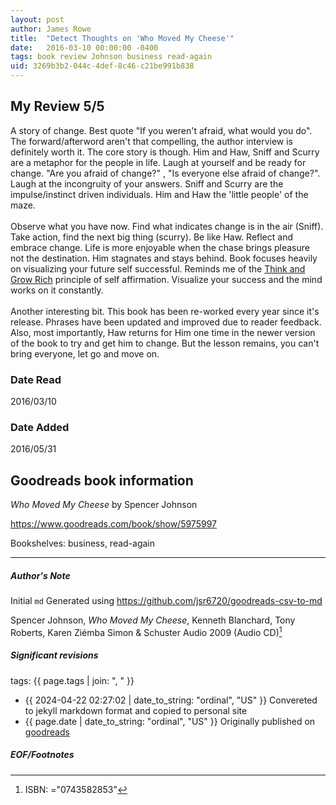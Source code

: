 ```yaml
---
layout: post
author: James Rowe
title:  "Detect Thoughts on 'Who Moved My Cheese'"
date:   2016-03-10 00:00:00 -0400
tags: book review Johnson business read-again
uid: 3269b3b2-044c-4def-8c46-c21be991b838
---
```


<!-- highly dependent on how you personally use jekyll templates, and how you want this to show up -->
<!-- escape any jekyll keys with double brackets -->

## My Review 5/5

A story of change. Best quote "If you weren't afraid, what would you do". The forward/afterword aren't that compelling, the author interview is definitely worth it. The core story is though. Him and Haw, Sniff and Scurry are a metaphor for the people in life. Laugh at yourself and be ready for change. "Are you afraid of change?" , "Is everyone else afraid of change?". Laugh at the incongruity of your answers. Sniff and Scurry are the impulse/instinct driven individuals. Him and Haw the 'little people' of the maze.<br/><br/>Observe what you have now. Find what indicates change is in the air (Sniff). Take action, find the next big thing (scurry). Be like Haw. Reflect and embrace change. Life is more enjoyable when the chase brings pleasure not the destination. Him stagnates and stays behind. Book focuses heavily on visualizing your future self successful. Reminds me of the [Think and Grow Rich](https://www.goodreads.com/book/show/30186948) principle of self affirmation. Visualize your success and the mind works on it constantly.<br/><br/>Another interesting bit. This book has been re-worked every year since it's release. Phrases have been updated and improved due to reader feedback. Also, most importantly, Haw returns for Him one time in the newer version of the book to try and get him to change. But the lesson remains, you can't bring everyone, let go and move on.

### Date Read
2016/03/10

### Date Added
2016/05/31

## Goodreads book information

*Who Moved My Cheese* by Spencer Johnson

https://www.goodreads.com/book/show/5975997

Bookshelves: business, read-again

---

##### Author's Note

Initial `md` Generated using https://github.com/jsr6720/goodreads-csv-to-md

Spencer Johnson, *Who Moved My Cheese*, Kenneth Blanchard, Tony Roberts, Karen Ziémba Simon & Schuster Audio 2009 (Audio CD)[^1]

##### Significant revisions

tags: {{ page.tags | join: ", " }} <!-- todo move this somewhere -->

- {{ 2024-04-22 02:27:02 | date_to_string: "ordinal", "US" }} Convereted to jekyll markdown format and copied to personal site
- {{ page.date | date_to_string: "ordinal", "US" }} Originally published on [goodreads](https://www.goodreads.com)

##### EOF/Footnotes

[^1]: ISBN: ="0743582853"